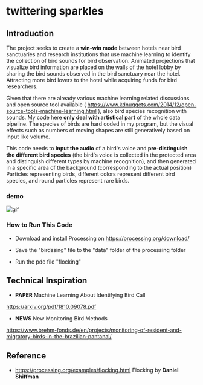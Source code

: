 # twittering sparkles

## Introduction


The project seeks to create a **win-win mode** between hotels near bird sanctuaries and research institutions that use machine learning to identify the collection of bird sounds for bird observation. Animated projections that visualize bird information are placed on the walls of the hotel lobby by sharing the bird sounds observed in the bird sanctuary near the hotel. Attracting more bird lovers to the hotel while acquiring funds for bird researchers.

Given that there are already various machine learning related discussions and open source tool available ( <https://www.kdnuggets.com/2014/12/open-source-tools-machine-learning.html> ), also bird species recognition with sounds. My code here **only deal with artistical part** of the whole data pipeline. The species of birds are hard coded in my program, but the visual effects such as numbers of moving shapes are still generatively based on input like volume.

This code needs to **input the audio** of a bird's voice and **pre-distinguish the different bird species** (the bird's voice is collected in the protected area and distinguish different types by machine recognition), and then generated in a specific area of the background (corresponding to the actual position) Particles representing birds, different colors represent different bird species, and round particles represent rare birds.
### demo
![gif](https://github.com/siyangBai/twittering_sparkles/image/gif.2019-10-09%2019_36_02.gif)
### How to Run This Code
  * Download and install Processing on <https://processing.org/download/>
  
  * Save the "birdssing" file to the "data" folder of the processing folder 
  
  * Run the pde file "flocking"




## Technical Inspiration

* **PAPER**  Machine Learning About Identifying Bird Call 

<https://arxiv.org/pdf/1810.09078.pdf>


* **NEWS**  New Monitoring Bird Methods

<https://www.brehm-fonds.de/en/projects/monitoring-of-resident-and-migratory-birds-in-the-brazilian-pantanal/> 





## Reference
* https://processing.org/examples/flocking.html Flocking by **Daniel Shiffman**
